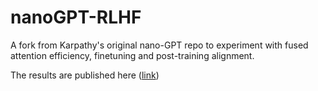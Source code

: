 
# nanoGPT-RLHF

A fork from Karpathy's original nano-GPT repo to experiment with fused attention efficiency, finetuning and post-training alignment.

The results are published here ([link](nanoGPT-RLHF/Simplified_Attention___Kernels_are_all_you_need_.pdf)) 

